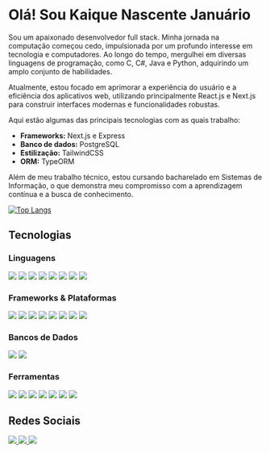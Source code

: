 
# Olá! Sou Kaique Nascente Januário

Sou um apaixonado desenvolvedor full stack. Minha jornada na computação começou cedo, impulsionada por um profundo interesse em tecnologia e computadores. Ao longo do tempo, mergulhei em diversas linguagens de programação, como C, C#, Java e Python, adquirindo um amplo conjunto de habilidades.

Atualmente, estou focado em aprimorar a experiência do usuário e a eficiência dos aplicativos web, utilizando principalmente React.js e Next.js para construir interfaces modernas e funcionalidades robustas.

Aqui estão algumas das principais tecnologias com as quais trabalho:

- **Frameworks:** Next.js e Express
- **Banco de dados:** PostgreSQL
- **Estilização:** TailwindCSS
- **ORM:** TypeORM

Além de meu trabalho técnico, estou cursando bacharelado em Sistemas de Informação, o que demonstra meu compromisso com a aprendizagem contínua e a busca de conhecimento.

[![Top Langs](https://github-readme-stats.vercel.app/api/top-langs/?username=kaiquen&layout=compact&theme=vue-dark&locale=pt-br&card_width=445)](https://github.com/anuraghazra/github-readme-stats)

## Tecnologias

### Linguagens

<div>
 <img src="https://img.shields.io/badge/HTML5-E34F26?style=for-the-badge&logo=html5&logoColor=white">
 <img src="https://img.shields.io/badge/CSS3-1572B6?style=for-the-badge&logo=css3&logoColor=white">
 <img src="https://img.shields.io/badge/JavaScript-323330?style=for-the-badge&logo=javascript&logoColor=F7DF1E">
 <img src="https://img.shields.io/badge/TypeScript-3178C6?style=for-the-badge&logo=typescript&logoColor=white">
 <img src="https://img.shields.io/badge/Java-ED8B00?style=for-the-badge&logo=java&logoColor=white">
 <img src="https://img.shields.io/badge/C-00599C?style=for-the-badge&logo=c&logoColor=white">
 <img src="https://img.shields.io/badge/C%23-239120?style=for-the-badge&logo=csharp&logoColor=white">
 <img src="https://img.shields.io/badge/Python-3776AB?style=for-the-badge&logo=python&logoColor=ffdd54">

</div>

### Frameworks & Plataformas

<div>
 <img src="https://img.shields.io/badge/Node.js-339933?style=for-the-badge&logo=node.js&logoColor=white">
 <img src="https://img.shields.io/badge/React-20232A?style=for-the-badge&logo=react&logoColor=61DAFB">
 <img src="https://img.shields.io/badge/react_native-%2320232a.svg?style=for-the-badge&logo=react&logoColor=%2361DAFB">
 <img src="https://img.shields.io/badge/Next.js-000000?style=for-the-badge&logo=next.js&logoColor=white">
 <img src="https://img.shields.io/badge/TailwindCSS-38B2AC?style=for-the-badge&logo=tailwind-css&logoColor=white">
 <img src="https://img.shields.io/badge/Express-000000?style=for-the-badge&logo=express&logoColor=white">
 <img src="https://img.shields.io/badge/NestJS-E0234E?style=for-the-badge&logo=nestjs&logoColor=white">
 <img src="https://img.shields.io/badge/Spring-6DB33F?style=for-the-badge&logo=spring&logoColor=white">
</div>

### Bancos de Dados

<div>
 <img src="https://img.shields.io/badge/PostgreSQL-336791?style=for-the-badge&logo=postgresql&logoColor=white">
 <img src="https://img.shields.io/badge/SQLite-003B57?style=for-the-badge&logo=sqlite&logoColor=white">
</div>

### Ferramentas

<div>
 <img src="https://img.shields.io/badge/Git-F05032?style=for-the-badge&logo=git&logoColor=white">
 <img src="https://img.shields.io/badge/Amazon%20AWS-232F3E?style=for-the-badge&logo=amazon-aws&logoColor=white">
 <img src="https://img.shields.io/badge/Postman-FF6C37?style=for-the-badge&logo=postman&logoColor=white">
 <img src="https://img.shields.io/badge/Insomnia-5A34F4?style=for-the-badge&logo=insomnia&logoColor=white">
 <img src="https://img.shields.io/badge/Visual%20Studio%20Code-007ACC?style=for-the-badge&logo=visual-studio-code&logoColor=white">
 <img src="https://img.shields.io/badge/ClickUp-FF9800?style=for-the-badge&logo=clickup&logoColor=white">
 <img src="https://img.shields.io/badge/DBeaver-006C91?style=for-the-badge&logo=dbeaver&logoColor=white">
</div>

## Redes Sociais

<a href="https://www.linkedin.com/in/kaiquen">
 <img src="https://img.shields.io/badge/LinkedIn-0077B5?style=for-the-badge&logo=linkedin&logoColor=white"/>
</a>
<a href="https://www.instagram.com/kaique.n/">
 <img src="https://img.shields.io/badge/Instagram-E4405F?style=for-the-badge&logo=instagram&logoColor=white"/>
</a>
<a href="https://wa.me/5528992785842">
 <img src="https://img.shields.io/badge/WhatsApp-25D366?style=for-the-badge&logo=whatsapp&logoColor=white"/>
</a>
